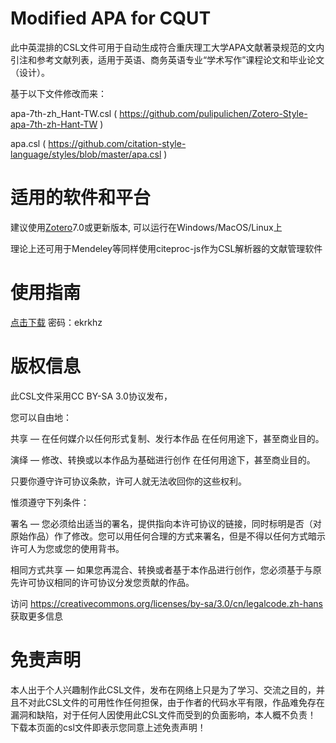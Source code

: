 # Modified APA for CQUT
此中英混排的CSL文件可用于自动生成符合重庆理工大学APA文献著录规范的文内引注和参考文献列表，适用于英语、商务英语专业“学术写作”课程论文和毕业论文（设计）。

基于以下文件修改而来：

apa-7th-zh_Hant-TW.csl ( https://github.com/pulipulichen/Zotero-Style-apa-7th-zh-Hant-TW )

apa.csl ( https://github.com/citation-style-language/styles/blob/master/apa.csl )

# 适用的软件和平台
建议使用[Zotero](https://www.zotero.org/)7.0或更新版本, 可以运行在Windows/MacOS/Linux上

理论上还可用于Mendeley等同样使用citeproc-js作为CSL解析器的文献管理软件

# 使用指南
[点击下载](https://share.weiyun.com/mQSlD8R5 "腾讯微云") 密码：ekrkhz

# 版权信息
此CSL文件采用CC BY-SA 3.0协议发布，

您可以自由地：

  共享 — 在任何媒介以任何形式复制、发行本作品 在任何用途下，甚至商业目的。

  演绎 — 修改、转换或以本作品为基础进行创作 在任何用途下，甚至商业目的。

  只要你遵守许可协议条款，许可人就无法收回你的这些权利。

惟须遵守下列条件：

  署名 — 您必须给出适当的署名，提供指向本许可协议的链接，同时标明是否（对原始作品）作了修改。您可以用任何合理的方式来署名，但是不得以任何方式暗示许可人为您或您的使用背书。

  相同方式共享 — 如果您再混合、转换或者基于本作品进行创作，您必须基于与原先许可协议相同的许可协议分发您贡献的作品。

访问 https://creativecommons.org/licenses/by-sa/3.0/cn/legalcode.zh-hans 获取更多信息

# 免责声明
  本人出于个人兴趣制作此CSL文件，发布在网络上只是为了学习、交流之目的，并且不对此CSL文件的可用性作任何担保，由于作者的代码水平有限，作品难免存在漏洞和缺陷，对于任何人因使用此CSL文件而受到的负面影响，本人概不负责！
  下载本页面的csl文件即表示您同意上述免责声明！
